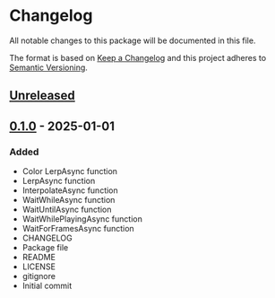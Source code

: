 # Changelog
All notable changes to this package will be documented in this file.

The format is based on [Keep a Changelog](http://keepachangelog.com/en/1.0.0/)
and this project adheres to [Semantic Versioning](http://semver.org/spec/v2.0.0.html).

## [Unreleased]

## [0.1.0] - 2025-01-01
### Added
- Color LerpAsync function
- LerpAsync function
- InterpolateAsync function
- WaitWhileAsync function
- WaitUntilAsync function
- WaitWhilePlayingAsync function
- WaitForFramesAsync function
- CHANGELOG
- Package file
- README
- LICENSE
- gitignore
- Initial commit

[Unreleased]: https://github.com/HyagoOliveira/AwaitableSystem/compare/0.1.0...main
[0.1.0]: https://github.com/HyagoOliveira/AwaitableSystem/tree/0.1.0/